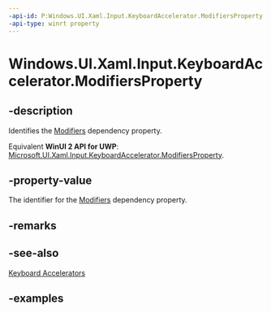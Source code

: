 ```yaml
---
-api-id: P:Windows.UI.Xaml.Input.KeyboardAccelerator.ModifiersProperty
-api-type: winrt property
---
```


<!-- Property syntax.
public DependencyProperty ModifiersProperty { get; }
-->

# Windows.UI.Xaml.Input.KeyboardAccelerator.ModifiersProperty

## -description
Identifies the [Modifiers](keyboardaccelerator_modifiers.md) dependency property.

Equivalent **WinUI 2 API for UWP**: [Microsoft.UI.Xaml.Input.KeyboardAccelerator.ModifiersProperty](/windows/winui/api/microsoft.ui.xaml.input.keyboardaccelerator.modifiersproperty).

## -property-value
The identifier for the [Modifiers](keyboardaccelerator_modifiers.md) dependency property.

## -remarks

## -see-also
[Keyboard Accelerators](/windows/uwp/design/input/keyboard-accelerators)

## -examples

